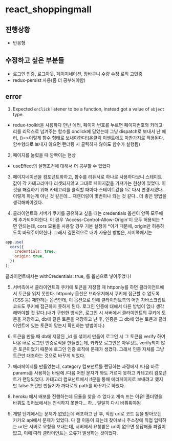 # react_shoppingmall

## 진행상황

- 반응형

## 수정하고 싶은 부분들

- 로그인 인증, 로그아웃, 페이지네이션, 장바구니 수량 수정 로직 고민중
- redux-persist 사용(좀 더 공부해야함)

## error

1. Expected `onClick` listener to be a function, instead got a value of `object` type.

- redux-toolkit을 사용하다 만난 에러, 페이지 번호를 누르면 페이지번호와 카테고리를 리덕스로 넘겨주는 함수를 onclick에 담았는데 그냥 dispatch로 보내서 난 에러, ()=>이렇게 함수 형태로 보내야한다!(온클릭 이벤트에도 마찬가지로 적용된다. 함수형태로 보내지 않으면 랜더링 시 클릭하지 않아도 함수가 실행됨)

2. 페이지를 눌렀을 때 깜빡이는 현상

- useEffect의 실행조건에 대해서 더 공부할 수 있었다

3. 페이지네이션을 컴포넌트화하고, 함수를 리듀서로 하나로 사용하다보니 스테이트 값이 각 카테고리마다 리셋되지않고 그대로 페이지값을 가져가는 현상이 있었다. 이것을 해결하기 위해 카테고리를 클릭할 때마다 스테이트값을 1로 다시 변경시켰다.. 이렇게 하는게 아닌 것 같은데... 재렌더링이 몇번이나 되는 것 같다.. 더 좋은 방법을 생각해봐야겠다.

4. 클라이언트와 서버가 쿠키를 공유하고 싶을 때는 credentials 옵션이 양쪽 모두에게 추가되어야한다. 이 경우 'Access-Control-Allow-Origin'이 모두 허용되는 *면 안되는데, cors 모듈을 사용할 경우 기본 설정이 *이기 때문에, origin만 허용하도록 바꿔주어야한다. 그래서 결론적으로 내가 사용한 방법은, 서버쪽에서는

```javascript
app.use(
  cors({
    credentials: true,
    origin: true,
  })
);
```

클라이언트에서는 withCredentials: true, 를 옵션으로 넣어주었다!

5. 서버측에서 클라이언트의 쿠키에 토큰을 저장할 때 httponly를 하면 클라이언트에서 토큰을 읽지 못한다. httponly 옵션은 브라우저에서 쿠키에 접근할 수 없도록(CSS 등) 제한하는 옵션인데, 이 옵션으로 인해 클라이언트측의 어떤 자바스크립트코드도 쿠키에 접근하지 못하게 된다. 로그인 인증에 대해서 다른 방법이 없나 생각해봐야할 것 같다.(내가 구현한 방식은, 로그인 시 서버에서 클라이언트의 쿠키에 토큰을 저장하고, db에 같은 토큰을 저장하고 난 후, 인증은 그 db에 있는 토큰과 클라이언트에 있는 토큰이 맞는지 확인하는 방법이다.)

6. 토큰을 만들 때 db에 저장된 \_id 를 섞어서 만들어 로그인 시 그 토큰을 verify 하여 나온 id로 로그인 인증로직을 만들었는데, 카카오 로그인은 아무것도 verify되지 않은 토큰이었기 때문에 로그인 인증 로직에 문제가 생겼다. 그래서 인증 자체를 그냥 토큰만 대조하는 것으로 바꾸게 되었다.

7. 에러페이지를 만들었는데, category 컴포넌트를 랜딩하는 과정에서 /다음 바로 params를 사용하는 바람에 /다음 어떤 문자가 와도 거르지 못하고 카테고리 컴포넌트가 랜딩되었다. 카테고리 컴포넌트에서 if문을 통해 에러페이지로 보내려고 했지만 false 조건만 만들기가 까다로워 path를 바꾸기로 하였다.

8. heroku 에서 배포를 진행하는데 모듈을 찾을 수 없다고 계속 뜨는 이유! 폴더명을 바꿔도 깃허브에서는 인식하지 못한다... 하... 일일히 다시 바꿔줘야됨

9. 개발 단계에서는 문제가 없었는데 배포하고 난 후, 직접 url로 코드 등을 받아오는 카카오 api에서 문제가 있었다. 다 잘 이동이 되는데 찾아보니 주소창에 직접 입력하는 url은 서버로 요청을 보내는데, 서버에서 요청받은 url이 없으면 응답해줄 파일이 없고, 이에 따라 클라이언트는 오류가 발생하는 것이었다.
